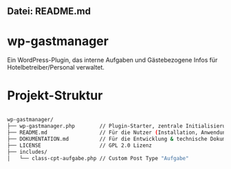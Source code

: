 ## Datei: README.md

# wp-gastmanager
Ein WordPress-Plugin, das interne Aufgaben und Gästebezogene Infos für Hotelbetreiber/Personal verwaltet.

# Projekt-Struktur

```bash

wp-gastmanager/
├── wp-gastmanager.php        // Plugin-Starter, zentrale Initialisierung
├── README.md                 // Für die Nutzer (Installation, Anwendung)
├── DOKUMENTATION.md          // Für die Entwicklung & technische Dokumentation
├── LICENSE                   // GPL 2.0 Lizenz
├── includes/
│   └── class-cpt-aufgabe.php // Custom Post Type "Aufgabe"

```